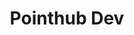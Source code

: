 ---
title: Pointhub Dev
titleTemplate: Platform for developer

# https://vitepress.dev/reference/default-theme-home-page
layout: home

hero:
  name: "Pointhub Dev"
  text: "Platform"
  tagline: Build powerful, scalable applications, with minimal overhead and full out-of-the-box templates
  actions:
    - theme: brand
      text: Getting Started
      link: /guide/getting-started/introduction
    - theme: alt
      text: Development Standard
      link: /standard

features:
  - title: Develop Faster
    details: Lorem ipsum dolor sit amet, consectetur adipiscing elit
  - title: Develop Easier
    details: Lorem ipsum dolor sit amet, consectetur adipiscing elit
---